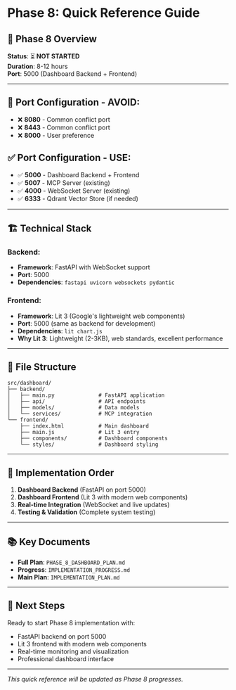 # Phase 8: Quick Reference Guide

## 🎯 **Phase 8 Overview**
**Status**: ⏳ **NOT STARTED**  
**Duration**: 8-12 hours  
**Port**: 5000 (Dashboard Backend + Frontend)  

---

## 🚫 **Port Configuration - AVOID:**
- ❌ **8080** - Common conflict port
- ❌ **8443** - Common conflict port  
- ❌ **8000** - User preference

## ✅ **Port Configuration - USE:**
- ✅ **5000** - Dashboard Backend + Frontend
- ✅ **5007** - MCP Server (existing)
- ✅ **4000** - WebSocket Server (existing)
- ✅ **6333** - Qdrant Vector Store (if needed)

---

## 🏗️ **Technical Stack**

### **Backend:**
- **Framework**: FastAPI with WebSocket support
- **Port**: 5000
- **Dependencies**: `fastapi uvicorn websockets pydantic`

### **Frontend:**
- **Framework**: Lit 3 (Google's lightweight web components)
- **Port**: 5000 (same as backend for development)
- **Dependencies**: `lit chart.js`
- **Why Lit 3**: Lightweight (2-3KB), web standards, excellent performance

---

## 📁 **File Structure**
```
src/dashboard/
├── backend/
│   ├── main.py              # FastAPI application
│   ├── api/                 # API endpoints
│   ├── models/              # Data models
│   └── services/            # MCP integration
└── frontend/
    ├── index.html           # Main dashboard
    ├── main.js              # Lit 3 entry
    ├── components/          # Dashboard components
    └── styles/              # Dashboard styling
```

---

## 🚀 **Implementation Order**
1. **Dashboard Backend** (FastAPI on port 5000)
2. **Dashboard Frontend** (Lit 3 with modern web components)
3. **Real-time Integration** (WebSocket and live updates)
4. **Testing & Validation** (Complete system testing)

---

## 📚 **Key Documents**
- **Full Plan**: `PHASE_8_DASHBOARD_PLAN.md`
- **Progress**: `IMPLEMENTATION_PROGRESS.md`
- **Main Plan**: `IMPLEMENTATION_PLAN.md`

---

## 🎯 **Next Steps**
Ready to start Phase 8 implementation with:
- FastAPI backend on port 5000
- Lit 3 frontend with modern web components
- Real-time monitoring and visualization
- Professional dashboard interface

---

*This quick reference will be updated as Phase 8 progresses.*
